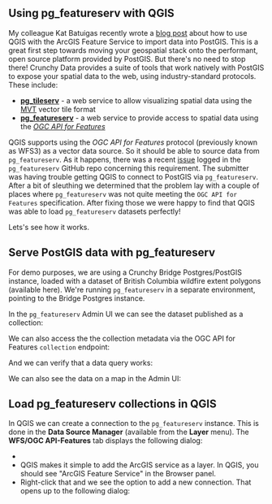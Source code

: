 ## Using pg_featureserv with QGIS

My colleague Kat Batuigas recently wrote a [blog post](https://blog.crunchydata.com/blog/arcgis-feature-service-to-postgis-the-qgis-way) about how to use QGIS with the ArcGIS Feature Service to import data into PostGIS.  This is a great first step towards moving your geospatial stack onto the performant, open source platform provided by PostGIS.  But there's no need to stop there!  Crunchy Data provides a suite of tools that work natively with PostGIS to expose your spatial data to the web, using industry-standard protocols.  These include:

* [**pg_tileserv**](https://github.com/CrunchyData/pg_tileserv) - a web service to allow visualizing spatial data using the [MVT](https://github.com/mapbox/vector-tile-spec) vector tile format
* [**pg_featureserv**](https://github.com/CrunchyData/pg_featureserv) - a web service to provide access to spatial data using the [*OGC API for Features*](http://docs.opengeospatial.org/is/17-069r3/17-069r3.html) 

QGIS supports using the *OGC API for Features* protocol (previously known as WFS3) as a vector data source.  So it should be able to source data from `pg_featureserv`.  As it happens, there was a recent [issue](https://github.com/CrunchyData/pg_featureserv/issues/63) logged in the `pg_featureserv` GitHub repo concerning this requirement.  The submitter was having trouble getting QGIS to connect to PostGIS via `pg_featureserv`.  After a bit of sleuthing we determined that the problem lay with a couple of places where `pg_featureserv` was not quite meeting the `OGC API for Features` specification.  After fixing those we were happy to find that QGIS was able to load `pg_featureserv` datasets perfectly!

Lets's see how it works. 

## Serve PostGIS data with pg_featureserv

For demo purposes, we are using a Crunchy Bridge Postgres/PostGIS instance, loaded with a dataset of British Columbia wildfire extent polygons (available here).  We're running `pg_featureserv` in a separate environment, pointing to the Bridge Postgres instance.

In the `pg_featureserv` Admin UI we can see the dataset published as a collection:


We can also access the the collection metadata via the OGC API for Features `collection` endpoint:

And we can verify that a data query works:

We can also see the data on a map in the Admin UI:


## Load pg_featureserv collections in QGIS

In QGIS we can create a connection to the `pg_featureserv` instance.  This is done in the **Data Source Manager** (available from the **Layer** menu).  The **WFS/OGC API-Features** tab displays the following dialog:




 

-   
- QGIS makes it simple to add the ArcGIS service as a layer. In QGIS, you should see "ArcGIS Feature Service" in the Browser panel. 
- Right-click that and we see the option to add a new connection. That opens up to the following dialog:   


